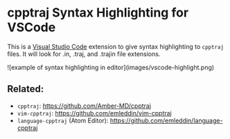 # cpptraj Syntax Highlighting for VSCode

This is a [Visual Studio Code](https://code.visualstudio.com/) 
extension to give syntax highlighting to `cpptraj`
files. It will look for .in, .traj, and .trajin file extensions.

\!\[example of syntax highlighting in editor\]\(images/vscode-highlight.png\)

## Related:
- `cpptraj`: https://github.com/Amber-MD/cpptraj
- `vim-cpptraj`: https://github.com/emleddin/vim-cpptraj
- `language-cpptraj` (Atom Editor): https://github.com/emleddin/language-cpptraj

